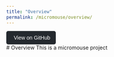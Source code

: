 ```yaml
---
title: "Overview"
permalink: /micromouse/overview/
---
```

<div>
    <a href="https://github.com/AnshShah3009/Micromouse" target="_blank" style="display: inline-block; padding: 10px 15px; background-color: #24292e; color: #ffffff; border-radius: 5px; font-family: Arial, sans-serif; text-decoration: none;">
        <i class="fab fa-github" style="margin-right: 5px;"></i> View on GitHub
    </a>
</div>
# Overview
This is a micromouse project